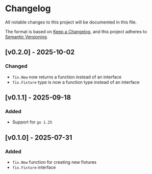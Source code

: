 # Changelog

All notable changes to this project will be documented in this file.

The format is based on [Keep a Changelog](https://keepachangelog.com/en/1.1.0/),
and this project adheres to [Semantic Versioning](https://semver.org/spec/v2.0.0.html).

## [v0.2.0] - 2025-10-02

### Changed
- `fix.New` now returns a function instead of an interface
- `fix.Fixture` type is now a function type instead of an interface


## [v0.1.1] - 2025-09-18

### Added
- Support for `go 1.25`


## [v0.1.0] - 2025-07-31

### Added
- `fix.New` function for creating new fixtures
- `fix.Fixture` interface